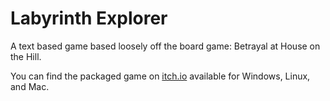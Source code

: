 # Labyrinth Explorer
A text based game based loosely off the board game: Betrayal at House on the Hill.

You can find the packaged game on [itch.io](https://alkain-studios-llc.itch.io/cs-labyrinth-explorer) available for Windows, Linux, and Mac.
